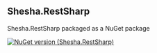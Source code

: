 ## Shesha.RestSharp  

Shesha.RestSharp packaged as a NuGet package

[![NuGet version (Shesha.RestSharp)](https://img.shields.io/nuget/v/Shesha.RestSharp?style=flat-square)](https://www.nuget.org/packages/Shesha.RestSharp/)
